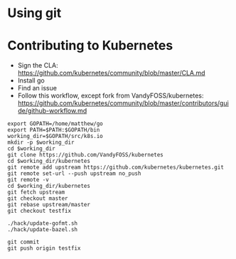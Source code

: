 # Using git

# Contributing to Kubernetes
* Sign the CLA: https://github.com/kubernetes/community/blob/master/CLA.md
* Install go
* Find an issue
* Follow this workflow, except fork from VandyFOSS/kubernetes: https://github.com/kubernetes/community/blob/master/contributors/guide/github-workflow.md

```
export GOPATH=/home/matthew/go
export PATH=$PATH:$GOPATH/bin
working_dir=$GOPATH/src/k8s.io
mkdir -p $working_dir
cd $working_dir
git clone https://github.com/VandyFOSS/kubernetes
cd $working_dir/kubernetes
git remote add upstream https://github.com/kubernetes/kubernetes.git
git remote set-url --push upstream no_push
git remote -v
cd $working_dir/kubernetes
git fetch upstream
git checkout master
git rebase upstream/master
git checkout testfix

./hack/update-gofmt.sh
./hack/update-bazel.sh

git commit
git push origin testfix
```
